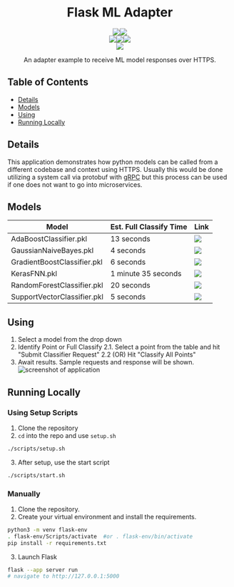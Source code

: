 <div align="center">
<h1>Flask ML Adapter</h1>
<a href="https://github.com/jonathanlo411/flask-ml-adapter/releases"><img src="https://img.shields.io/github/v/release/jonathanlo411/flask-ml-adapter?color=f56827"></a><a href="https://github.com/jonathanlo411/flask-ml-adapter/blob/main/LICENSE"><img src="https://img.shields.io/github/license/jonathanlo411/flask-ml-adapter"></a>
<br><img src="https://img.shields.io/github/pipenv/locked/dependency-version/jonathanlo411/flask-ml-adapter/flask
"><img src="https://img.shields.io/github/pipenv/locked/dependency-version/jonathanlo411/flask-ml-adapter/scikit-learn
"><img src="https://img.shields.io/github/pipenv/locked/dependency-version/jonathanlo411/flask-ml-adapter/keras"
><br>
<a href="https://mybinder.org/v2/gh/jonathanlo411/flask-ml-adapter/main?labpath=model-dev%2Fmodel-dev.ipynb"><img src="https://mybinder.org/badge_logo.svg"></a>
<p style="text-align: center;">An adapter example to receive ML model responses over HTTPS.</p>
</div>

## Table of Contents
- [Details](#details)
- [Models](#models)
- [Using](#using)
- [Running Locally](#running-locally)

## Details
This application demonstrates how python models can be called from a different codebase and context using HTTPS. Usually this would be done utilizing a system call via protobuf  with  [gRPC](https://grpc.io/) but this process can be used if one does not want to go into microservices.

## Models
| Model | Est. Full Classify Time| Link |
|--|--|--|
|AdaBoostClassifier.pkl  |13 seconds| [<image src="https://cdn.discordapp.com/attachments/942218891952783421/1141451574565154987/scikit-learn-logo-small.png">](https://scikit-learn.org/stable/modules/generated/sklearn.ensemble.AdaBoostClassifier.html) |
|GaussianNaiveBayes.pkl| 4 seconds|[<image src="https://cdn.discordapp.com/attachments/942218891952783421/1141451574565154987/scikit-learn-logo-small.png">](https://scikit-learn.org/stable/modules/generated/sklearn.naive_bayes.GaussianNB.html)|
|GradientBoostClassifier.pkl|6 seconds|[<image src="https://cdn.discordapp.com/attachments/942218891952783421/1141451574565154987/scikit-learn-logo-small.png">](https://scikit-learn.org/stable/modules/generated/sklearn.ensemble.GradientBoostingClassifier.html)|
|KerasFNN.pkl|1 minute 35 seconds |[<image src="https://cdn.discordapp.com/attachments/942218891952783421/1141453498957967521/keras_1.png">](https://keras.io/api/)
|RandomForestClassifier.pkl|20 seconds|[<image src="https://cdn.discordapp.com/attachments/942218891952783421/1141451574565154987/scikit-learn-logo-small.png">](https://scikit-learn.org/stable/modules/generated/sklearn.ensemble.RandomForestClassifier.html)|
|SupportVectorClassifier.pkl|5 seconds |[<image src="https://cdn.discordapp.com/attachments/942218891952783421/1141451574565154987/scikit-learn-logo-small.png">](https://scikit-learn.org/stable/modules/generated/sklearn.svm.SVC.html)|


## Using
1. Select a model from the drop down
2. Identify Point or Full Classify
	2.1. Select a point from the table and hit "Submit Classifier Request"
	2.2 (OR) Hit "Classify All Points"
4. Await results. Sample requests and response will be shown.
![screenshot of application](https://cdn.discordapp.com/attachments/942218891952783421/1141467865229299843/127.0.0.1_5000_.png)

## Running Locally
### Using Setup Scripts
1. Clone the repository
2. `cd` into the repo and use `setup.sh`
```bash
./scripts/setup.sh
```
3. After setup, use the start script
```bash
./scripts/start.sh
```

### Manually
1. Clone the repository.
2. Create your virtual environment and install the requirements.
```bash
python3 -m venv flask-env
. flask-env/Scripts/activate  #or . flask-env/bin/activate
pip install -r requirements.txt
```
3. Launch Flask
```bash
flask --app server run
# navigate to http://127.0.0.1:5000
```
